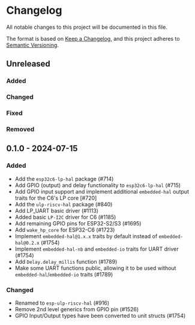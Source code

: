 # Changelog

All notable changes to this project will be documented in this file.

The format is based on [Keep a Changelog](https://keepachangelog.com/en/1.0.0/),
and this project adheres to [Semantic Versioning](https://semver.org/spec/v2.0.0.html).

## Unreleased

### Added

### Changed

### Fixed

### Removed

## 0.1.0 - 2024-07-15

### Added

- Add the `esp32c6-lp-hal` package (#714)
- Add GPIO (output) and delay functionality to `esp32c6-lp-hal` (#715)
- Add GPIO input support and implement additional `embedded-hal` output traits for the C6's LP core [#720]
- Add the `ulp-riscv-hal` package (#840)
- Add LP_UART basic driver (#1113)
- Added basic `LP-I2C` driver for C6 (#1185)
- Add remaining GPIO pins for ESP32-S2/S3 (#1695)
- Add `wake_hp_core` for ESP32-C6 (#1723)
- Implement `embedded-hal@1.x.x` traits by default instead of `embedded-hal@0.2.x` (#1754)
- Implement `embedded-hal-nb` and `embedded-io` traits for UART driver (#1754)
- Add `Delay.delay_millis` function (#1789)
- Make some UART functions public, allowing it to be used without `embedded-hal`/`embedded-io` traits (#1789)

### Changed

- Renamed to `esp-ulp-riscv-hal` (#916)
- Remove 2nd level generics from GPIO pin (#1526)
- GPIO Input/Output types have been converted to unit structs (#1754)
